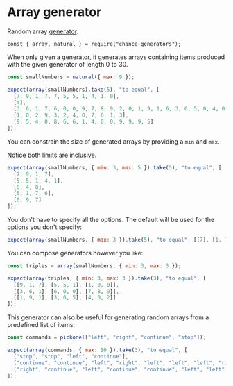 # Array generator

Random array [generator](../generator/).

```js#evaluate:false
const { array, natural } = require("chance-generators");
```

When only given a generator, it generates arrays containing items produced with
the given generator of length 0 to 30.

```js
const smallNumbers = natural({ max: 9 });

expect(array(smallNumbers).take(5), "to equal", [
  [7, 9, 1, 7, 7, 5, 5, 1, 4, 1, 0],
  [4],
  [3, 6, 1, 7, 6, 0, 0, 9, 7, 8, 9, 2, 0, 1, 9, 1, 6, 3, 6, 5, 0, 4, 0, 2, 5, 6],
  [1, 0, 2, 9, 3, 2, 4, 0, 7, 6, 1, 3],
  [9, 5, 4, 0, 8, 6, 6, 1, 4, 0, 0, 9, 9, 9, 5]
]);
```

You can constrain the size of generated arrays by providing a `min` and `max`.

Notice both limits are inclusive.

```js
expect(array(smallNumbers, { min: 3, max: 5 }).take(5), "to equal", [
  [7, 9, 1, 7],
  [5, 5, 1, 4, 1],
  [0, 4, 8],
  [6, 1, 7, 6],
  [0, 9, 7]
]);
```

You don't have to specify all the options. The default will be used for the
options you don't specify:

```js
expect(array(smallNumbers, { max: 3 }).take(5), "to equal", [[7], [1, 7, 7], [5, 1], [1], []]);
```

You can compose generators however you like:

```js
const triples = array(smallNumbers, { min: 3, max: 3 });

expect(array(triples, { min: 3, max: 3 }).take(3), "to equal", [
  [[9, 1, 7], [5, 5, 1], [1, 0, 0]],
  [[3, 6, 1], [6, 0, 0], [7, 8, 9]],
  [[1, 9, 1], [3, 6, 5], [4, 0, 2]]
]);
```

This generator can also be useful for generating random arrays from a predefined
list of items:

```js
const commands = pickone(["left", "right", "continue", "stop"]);

expect(array(commands, { max: 10 }).take(3), "to equal", [
  ["stop", "stop", "left", "continue"],
  ["continue", "continue", "left", "right", "left", "left", "left", "right"],
  ["right", "continue", "left", "continue", "continue", "left", "left", "stop", "continue"]
]);
```
